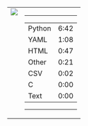 
<table><tr>
<td valign="top">
  <img src="https://wakatime.com/share/@Aperture/0cd21d5d-ac4f-458d-9c71-d06f479c1297.png" />
</td>

<td valign="top">
  <hr>
  <table>
    <tr><td>Python</td><td>6:42</td></tr><tr><td>YAML</td><td>1:08</td></tr><tr><td>HTML</td><td>0:47</td></tr><tr><td>Other</td><td>0:21</td></tr><tr><td>CSV</td><td>0:02</td></tr><tr><td>C</td><td>0:00</td></tr><tr><td>Text</td><td>0:00</td></tr>
  </table>
  <hr>
</td>
</tr></table>

